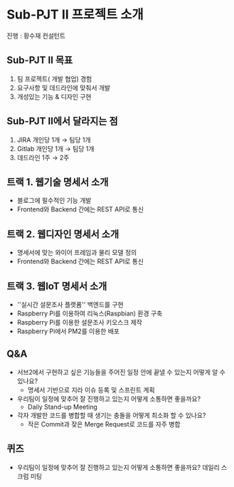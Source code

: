 # Sub-PJT Ⅱ 프로젝트 소개

진행 : 황수재 컨설턴트

## Sub-PJT Ⅱ 목표

1. 팀 프로젝트( 개발 협업) 경험
2. 요구사항 및 데드라인에 맞춰서 개발
3. 개성있는 기능 & 디자인 구현

## Sub-PJT Ⅱ에서 달라지는 점

1. JIRA 개인당 1개 → 팀당 1개
2. Gitlab 개인당 1개 → 팀당 1개
3. 데드라인 1주 → 2주

## 트랙 1. 웹기술 명세서 소개

- 블로그에 필수적인 기능 개발
- Frontend와 Backend 간에는 REST API로 통신

## 트랙 2. 웹디자인 명세서 소개

- 명세서에 맞는 와이어 프레임과 물리 모델 정의
- Frontend와 Backend 간에는 REST API로 통신

## 트랙 3. 웹IoT 명세서 소개

- ''실시간 설문조사 플랫폼'' 백엔드를 구현
- Raspberry Pi를 이용하여 리눅스(Raspbian) 환경 구축
- Raspberry Pi를 이용한 설문조사 키오스크 제작
- Raspberry Pi에서 PM2를 이용한 배포

## Q&A

- 서브2에서 구현하고 싶은 기능들을 주어진 일정 안에 끝낼 수 있는지 어떻게 알 수 있나요?
  - 명세서 기반으로 지라 이슈 등록 및 스프린트 계획
- 우리팀이 일정에 맞추어 잘 진행하고 있는지 어떻게 소통하면 좋을까요?
  - Daily Stand-up Meeting
- 각자 개발한 코드를 병합할 때 생기는 충돌을 어떻게 최소화 할 수 있나요?
  - 작은 Commit과 잦은 Merge Request로 코드를 자주 병합

## 퀴즈

- 우리팀이 일정에 맞추어 잘 진행하고 있는지 어떻게 소통하면 좋을까요? 데일리 스크럼 미팅